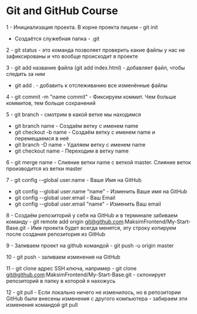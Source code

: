 # Git and GitHub Course

1 - Инициализация проекта. В корне проекта пишем - git init
  - Создаётся служебная папка - .git

2 - git status - это команда позволяет проверить какие файлы у нас не зафиксированы и что вообще происходит в проекте 

3 - git add название файла (git add index.html) - добавляет файл, чтобы следить за ним
  - git add . - добавить к отслеживанию все изменённые файлы

4 - git commit -m "name commit" - Фиксируем коммит. Чем больше коммитов, тем больше сохранений

5 - git branch - смотрим в какой ветке мы находимся
  - git branch name - Создаём ветку с именем name
  - git checkout -b name - Создаём ветку с именем name и перемещаемся в неё
  - git branch -D name - Удаляем ветку с именем name
  - git checkout name - Переходим в ветку name

6 - git merge name - Слияние ветки name с веткой master. Слияние веток производится из ветки master

7 - git config --global user.name - Ваше Имя на GitHub
  - git config --global user.name "name" - Изменить Ваше имя на GitHub
  - git config --global user.email - Ваш Email
  - git config --global user.email "name" - Изменить Ваш email

8 - Создаём репозиторий у себя на GitHub и в терминале забиваем команду - git remote add origin git@github.com:MaksimFrontend/My-Start-Base.git - Имя проекта будет всегда менятся, эту строку копируем после создания репозитория из GitHub

9 - Заливаем проект на github командой - git push -u origin master

10 - git push - заливаем изменения на GitHub

11 - git clone адрес SSH ключа, например - git clone git@github.com:MaksimFrontend/My-Start-Base.git - склонирует репозиторий в папку в которой я нахожусь

12 - git pull - Если локально ничего не изменилось, но в репозитории GitHub были внесены изменения с другого компьютера - забираем эти изменения командой git pull



